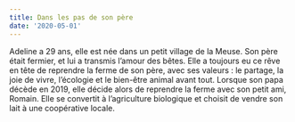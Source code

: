 ```yaml
---
title: Dans les pas de son père
date: '2020-05-01'
---
```

Adeline a 29 ans, elle est née dans un petit village de la Meuse. Son père était
fermier, et lui a transmis l’amour des bêtes. Elle a toujours eu ce rêve en tête de
reprendre la ferme de son père, avec ses valeurs : le partage, la joie de vivre,
l’écologie et le bien-être animal avant tout. Lorsque son papa décède en 2019, elle
décide alors de reprendre la ferme avec son petit ami, Romain. Elle se convertit à
l’agriculture biologique et choisit de vendre son lait à une coopérative locale.